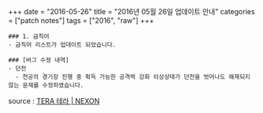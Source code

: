 +++
date = "2016-05-26"
title = "2016년 05월 26일 업데이트 안내"
categories = ["patch notes"]
tags = ["2016", "raw"]
+++

```
### 1. 금칙어
- 금칙어 리스트가 업데이트 되었습니다.

### [버그 수정 내역]
- 던전
  - 천공의 경기장 진행 중 획득 가능한 공격력 강화 이상상태가 던전을 벗어나도 해제되지 않는 문제를 수정하였습니다.
```

source : [TERA 테라 | NEXON](http://tera.nexon.com/news/update/view.aspx?n4articlesn=)
